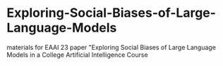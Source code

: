 # Exploring-Social-Biases-of-Large-Language-Models
materials for EAAI 23 paper "Exploring Social Biases of Large Language Models in a College Artificial Intelligence Course
